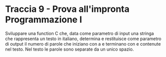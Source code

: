 # Traccia 9 - Prova all'impronta Programmazione I #

Sviluppare una function C che, data come parametro di input una stringa che rappresenta un testo in italiano, determina e restituisce come parametro di output il numero di parole che iniziano con a e terminano con e contenute nel testo. Nel testo le parole sono separate da un unico spazio.
